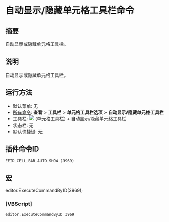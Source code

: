 # 自动显示/隐藏单元格工具栏命令

## 摘要

自动显示或隐藏单元格工具栏。

## 说明

自动显示或隐藏单元格工具栏。

## 运行方法

- 默认菜单: 无
- [所有命令](../tools/all_commands): **查看** >
**工具栏** \> **单元格工具栏选项** \> **自动显示/隐藏单元格工具栏**
- 工具栏: ![](../../images/commonsettings..png) (单元格工具栏) \+ 自动显示/隐藏单元格工具栏
- 状态栏: 无
- 默认快捷键: 无

## 插件命令ID

```
EEID_CELL_BAR_AUTO_SHOW (3969)
```

## 宏

editor.ExecuteCommandByID(3969);

### \[VBScript\]

```
editor.ExecuteCommandByID 3969
```
